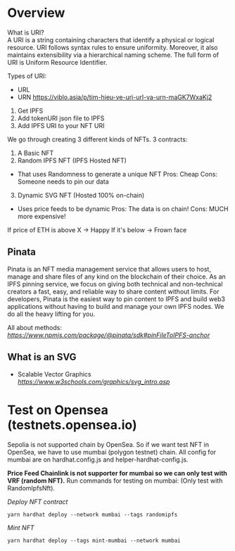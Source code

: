# Overview

What is URI?   
A URI is a string containing characters that identify a physical or logical resource. URI follows syntax rules to ensure uniformity. Moreover, it also maintains extensibility via a hierarchical naming scheme. The full form of URI is Uniform Resource Identifier.

Types of URI:

- URL
- URN
  https://viblo.asia/p/tim-hieu-ve-uri-url-va-urn-maGK7WxaKj2

1. Get IPFS
2. Add tokenURI json file to IPFS
3. Add IPFS URI to your NFT URI

We go through creating 3 different kinds of NFTs.
3 contracts:
1. A Basic NFT
2. Random IPFS NFT (IPFS Hosted NFT)

- That uses Randomness to generate a unique NFT
Pros: Cheap
Cons: Someone needs to pin our data

3. Dynamic SVG NFT (Hosted 100% on-chain)

- Uses price feeds to be dynamic
Pros: The data is on chain!
Cons: MUCH more expensive!

If price of ETH is above X -> Happy
If it's below -> Frown face

## Pinata
Pinata is an NFT media management service that allows users to host, manage and share files of any kind on the blockchain of their choice. As an IPFS pinning service, we focus on giving both technical and non-technical creators a fast, easy, and reliable way to share content without limits.
For developers, Pinata is the easiest way to pin content to IPFS and build web3 applications without having to build and manage your own IPFS nodes. We do all the heavy lifting for you.

All about methods:
*https://www.npmjs.com/package/@pinata/sdk#pinFileToIPFS-anchor*

## What is an SVG
- Scalable Vector Graphics
*https://www.w3schools.com/graphics/svg_intro.asp*

# Test on Opensea (testnets.opensea.io)
Sepolia is not supported chain by OpenSea.
So if we want test NFT in OpenSea, we have to use mumbai (polygon testnet) chain.
All config for mumbai are on hardhat.config.js and helper-hardhat-config.js.

**Price Feed Chainlink is not supporter for mumbai so we can only test with VRF (random NFT).**
Run commands for testing on mumbai: (Only test with RandomIpfsNft).

*Deploy NFT contract*
```
yarn hardhat deploy --network mumbai --tags randomipfs
```
*Mint NFT*
```
yarn hardhat deploy --tags mint-mumbai --network mumbai
```